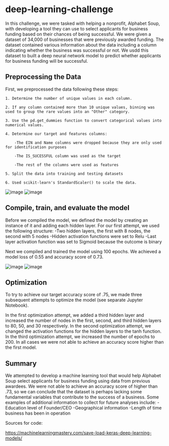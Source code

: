 # deep-learning-challenge

In this challenge, we were tasked with helping a nonprofit, Alphabet Soup, with developing a tool they can use to select applicants for business funding based on their chances of being successful. We were given a dataset of 34,000 of businesses that were previously awarded funding. The dataset contained various information about the data including a column indicating whether the business was successful or not. We usdd this dataset to built a deep neural network model to predict whether applicants for business funding will be successful. 

## Preprocessing the Data

First, we preprocessed the data following these steps:
    
    1. Determine the number of unique values in each column.
    
    2. If any column contained more than 10 unique values, binning was used to group the rare values into an "Other" category. 
    
    3. Use the pd.get_dummies function to convert categorical values into numerical values. 
    
    4. Determine our target and features columns:
    
        -The EIN and Name columns were dropped because they are only used for identification purposes
        
        -The IS_SUCESSFUL column was used as the target 
        
        -The rest of the columns were used as features
  
    5. Split the data into training and testing datasets 
    
    6. Used scikit-learn's StandardScaler() to scale the data.

![image](https://github.com/maiayang/deep-learning-challenge/assets/145394264/21c32c33-5d42-4e57-b357-511b1ea36ebb)
![image](https://github.com/maiayang/deep-learning-challenge/assets/145394264/c2bbdfe6-f5ef-40c0-9c80-14e7edc5f3bd)


## Compile, train, and evaluate the model

Before we compiled the model, we defined the model by creating an instance of it and adding each hidden layer. For our first attempt, we used the following structure:
    -Two hidden layers, the first with 8 nodes, the second with 5 nodes
    -Hidden activation functions were set to Relu
    -Last layer activation function was set to Sigmoid because the outcome is binary

Next we compiled and trained the model using 100 epochs. We achieved a model loss of 0.55 and accuracy score of 0.73.

![image](https://github.com/maiayang/deep-learning-challenge/assets/145394264/c91620b1-b1ec-4dd8-84d0-2ee5ded68b04)
![image](https://github.com/maiayang/deep-learning-challenge/assets/145394264/be2c51f0-872d-4833-8a00-af00fac3e57b)


## Optimization

To try to achieve our target accuracy score of .75, we made three subsequent attempts to optimize the model (see separate Jupyter Notebook).

In the first optimization attempt, we added a third hidden layer and increased the number of nodes in the first, second, and third hidden layers to 80, 50, and 30 respectively. In the second optimization attempt, we changed the activation functions for the hidden layers to the tanh function.  In the third optimization attempt, we increased the number of epochs to 200. In all cases we were not able to achieve an accuracy score higher than the first model.

## Summary

We attempted to develop a machine learning tool that would help Alphabet Soup select applicants for business funding using data from previous awardees. We were not able to achieve an accuracy score of higher than .73, so we can conclude that the dataset is perhaps lacking some fundamental variables that contribute to the success of a business. Some examples of additional information to collect for future analyses include:
    -Education level of Founder/CEO
    -Geographical information
    -Length of time business has been in operation

Sources for code:

https://machinelearningmastery.com/save-load-keras-deep-learning-models/
